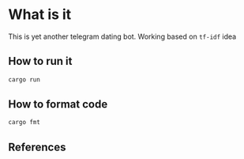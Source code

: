 # What is it

This is yet another telegram dating bot. Working based on `tf-idf` idea

## How to run it

```sh
cargo run
```

## How to format code

```sh
cargo fmt
```

## References

